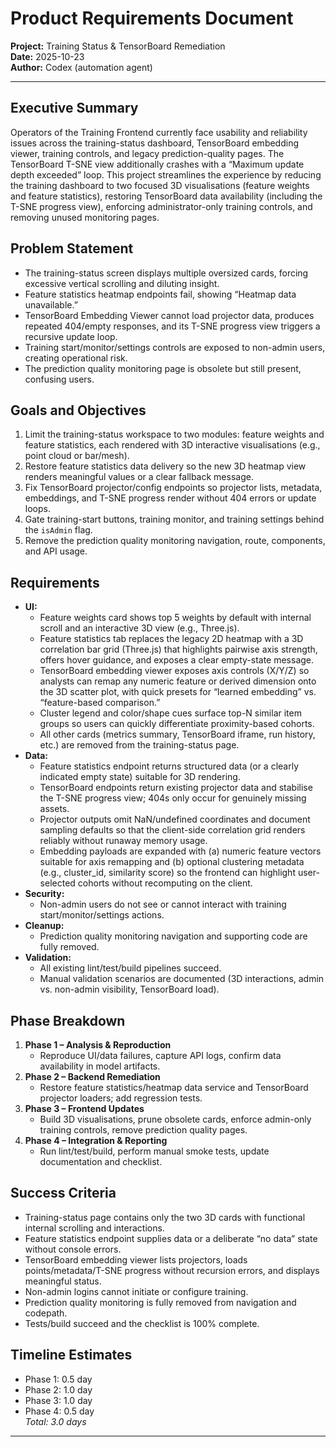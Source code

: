 # Product Requirements Document  
**Project:** Training Status & TensorBoard Remediation  
**Date:** 2025-10-23  
**Author:** Codex (automation agent)  

---

## Executive Summary
Operators of the Training Frontend currently face usability and reliability issues across the training-status dashboard, TensorBoard embedding viewer, training controls, and legacy prediction-quality pages. The TensorBoard T-SNE view additionally crashes with a “Maximum update depth exceeded” loop. This project streamlines the experience by reducing the training dashboard to two focused 3D visualisations (feature weights and feature statistics), restoring TensorBoard data availability (including the T-SNE progress view), enforcing administrator-only training controls, and removing unused monitoring pages.

## Problem Statement
- The training-status screen displays multiple oversized cards, forcing excessive vertical scrolling and diluting insight.  
- Feature statistics heatmap endpoints fail, showing “Heatmap data unavailable.”  
- TensorBoard Embedding Viewer cannot load projector data, produces repeated 404/empty responses, and its T-SNE progress view triggers a recursive update loop.  
- Training start/monitor/settings controls are exposed to non-admin users, creating operational risk.  
- The prediction quality monitoring page is obsolete but still present, confusing users.  

## Goals and Objectives
1. Limit the training-status workspace to two modules: feature weights and feature statistics, each rendered with 3D interactive visualisations (e.g., point cloud or bar/mesh).  
2. Restore feature statistics data delivery so the new 3D heatmap view renders meaningful values or a clear fallback message.  
3. Fix TensorBoard projector/config endpoints so projector lists, metadata, embeddings, and T-SNE progress render without 404 errors or update loops.  
4. Gate training-start buttons, training monitor, and training settings behind the `isAdmin` flag.  
5. Remove the prediction quality monitoring navigation, route, components, and API usage.  

## Requirements
- **UI:**  
  - Feature weights card shows top 5 weights by default with internal scroll and an interactive 3D view (e.g., Three.js).  
  - Feature statistics tab replaces the legacy 2D heatmap with a 3D correlation bar grid (Three.js) that highlights pairwise axis strength, offers hover guidance, and exposes a clear empty-state message.  
  - TensorBoard embedding viewer exposes axis controls (X/Y/Z) so analysts can remap any numeric feature or derived dimension onto the 3D scatter plot, with quick presets for “learned embedding” vs. “feature-based comparison.”  
  - Cluster legend and color/shape cues surface top-N similar item groups so users can quickly differentiate proximity-based cohorts.  
  - All other cards (metrics summary, TensorBoard iframe, run history, etc.) are removed from the training-status page.  
- **Data:**  
  - Feature statistics endpoint returns structured data (or a clearly indicated empty state) suitable for 3D rendering.  
  - TensorBoard endpoints return existing projector data and stabilise the T-SNE progress view; 404s only occur for genuinely missing assets.  
  - Projector outputs omit NaN/undefined coordinates and document sampling defaults so that the client-side correlation grid renders reliably without runaway memory usage.  
  - Embedding payloads are expanded with (a) numeric feature vectors suitable for axis remapping and (b) optional clustering metadata (e.g., cluster_id, similarity score) so the frontend can highlight user-selected cohorts without recomputing on the client.  
- **Security:**  
  - Non-admin users do not see or cannot interact with training start/monitor/settings actions.  
- **Cleanup:**  
  - Prediction quality monitoring navigation and supporting code are fully removed.  
- **Validation:**  
  - All existing lint/test/build pipelines succeed.  
  - Manual validation scenarios are documented (3D interactions, admin vs. non-admin visibility, TensorBoard load).  

## Phase Breakdown
1. **Phase 1 – Analysis & Reproduction**  
   - Reproduce UI/data failures, capture API logs, confirm data availability in model artifacts.  
2. **Phase 2 – Backend Remediation**  
   - Restore feature statistics/heatmap data service and TensorBoard projector loaders; add regression tests.  
3. **Phase 3 – Frontend Updates**  
   - Build 3D visualisations, prune obsolete cards, enforce admin-only training controls, remove prediction quality pages.  
4. **Phase 4 – Integration & Reporting**  
   - Run lint/test/build, perform manual smoke tests, update documentation and checklist.  

## Success Criteria
- Training-status page contains only the two 3D cards with functional internal scrolling and interactions.  
- Feature statistics endpoint supplies data or a deliberate “no data” state without console errors.  
- TensorBoard embedding viewer lists projectors, loads points/metadata/T-SNE progress without recursion errors, and displays meaningful status.  
- Non-admin logins cannot initiate or configure training.  
- Prediction quality monitoring is fully removed from navigation and codepath.  
- Tests/build succeed and the checklist is 100% complete.  

## Timeline Estimates
- Phase 1: 0.5 day  
- Phase 2: 1.0 day  
- Phase 3: 1.0 day  
- Phase 4: 0.5 day  
*Total: 3.0 days*  

---

